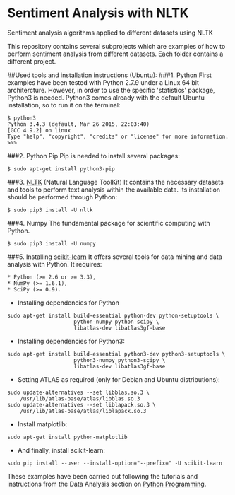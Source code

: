 # Sentiment Analysis with NLTK
Sentiment analysis algorithms applied to different datasets using NLTK

This repository contains several subprojects which are examples of how to perform sentiment analysis from different datasets. Each folder contains a different project.

##Used tools and installation instructions (Ubuntu):
###1. Python
First examples have been tested with Python 2.7.9 under a Linux 64 bit architercture. However, in order to use the specific 'statistics' package, Python3 is needed. Python3 comes already with the default Ubuntu installation, so to run it on the terminal:
```
$ python3
Python 3.4.3 (default, Mar 26 2015, 22:03:40) 
[GCC 4.9.2] on linux
Type "help", "copyright", "credits" or "license" for more information.
>>> 
```
###2. Python Pip
Pip is needed to install several packages:
```
$ sudo apt-get install python3-pip
```
###3. [NLTK](http://www.nltk.org/install.html) (Natural Language ToolKit)
It contains the necessary datasets and tools to perform text analysis within the available data. Its installation should be performed through Python:
```
$ sudo pip3 install -U nltk
```
###4. Numpy
The fundamental package for scientific computing with Python.
```
$ sudo pip3 install -U numpy
```
###5. Installing [scikit-learn](http://scikit-learn.org/stable/install.html)
It offers several tools for data mining and data analysis with Python. It requires:
```
* Python (>= 2.6 or >= 3.3),
* NumPy (>= 1.6.1),
* SciPy (>= 0.9).
 ```
- Installing dependencies for Python
```
sudo apt-get install build-essential python-dev python-setuptools \
                     python-numpy python-scipy \
                     libatlas-dev libatlas3gf-base
```
- Installing dependencies for Python3:
```
sudo apt-get install build-essential python3-dev python3-setuptools \
                     python3-numpy python3-scipy \
                     libatlas-dev libatlas3gf-base
```
- Setting ATLAS as required (only for Debian and Ubuntu distributions):
```
sudo update-alternatives --set libblas.so.3 \
    /usr/lib/atlas-base/atlas/libblas.so.3
sudo update-alternatives --set liblapack.so.3 \
    /usr/lib/atlas-base/atlas/liblapack.so.3
```
- Install matplotlib:
```
sudo apt-get install python-matplotlib
```
- And finally, install scikit-learn:
```
sudo pip install --user --install-option="--prefix=" -U scikit-learn
```

These examples have been carried out following the tutorials and instructions from the Data Analysis section on [Python Programming](http://pythonprogramming.net/).
